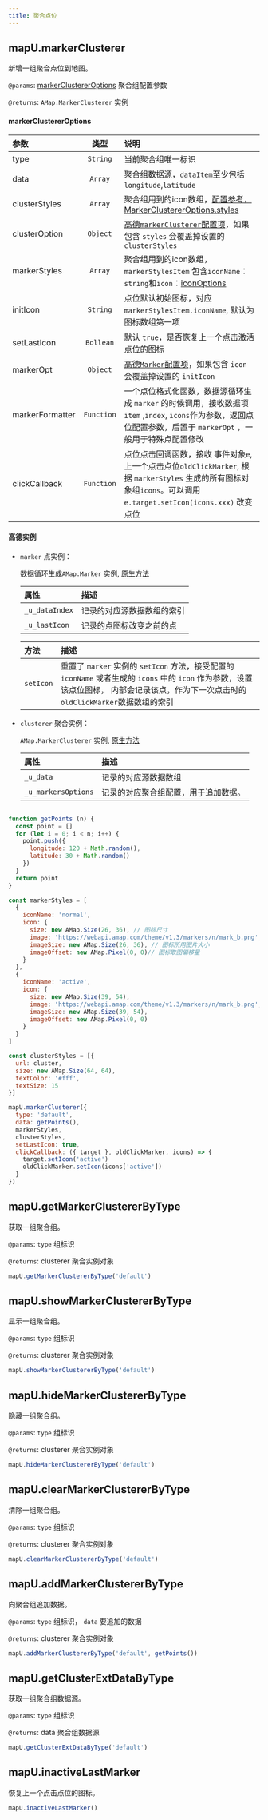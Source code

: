 ```yaml
---
title: 聚合点位
---
```



## mapU.markerClusterer

新增一组聚合点位到地图。

`@params`: [markerClustererOptions](#markerClustererOptions) 聚合组配置参数

`@returns`: `AMap.MarkerClusterer` 实例 



#### markerClustererOptions

| 参数  |   类型    |     说明                                                    |
| :-----------------| :----------:| :----------------------------------------|   
| type | `String`   | 当前聚合组唯一标识 |
| data | `Array`  | 聚合组数据源，`dataItem`至少包括`longitude`,`latitude`               |
| clusterStyles | `Array`   | 聚合组用到的icon数组，[配置参考，MarkerClustererOptions.styles](https://lbs.amap.com/api/javascript-api/reference/plugin#AMap.MarkerClusterer) |
| clusterOption | `Object`   | [ 高德`markerClusterer`配置项](https://lbs.amap.com/api/javascript-api/reference/plugin#AMap.MarkerClusterer)，如果包含 `styles` 会覆盖掉设置的 `clusterStyles` |
| markerStyles | `Array`   | 聚合组用到的icon数组，`markerStylesItem` 包含`iconName`：`string`和`icon`：[iconOptions](https://lbs.amap.com/api/javascript-api/reference/overlay#icon) |
| initIcon | `String`   | 点位默认初始图标，对应 `markerStylesItem.iconName`, 默认为图标数组第一项|
| setLastIcon | `Bollean`   | 默认 `true`，是否恢复上一个点击激活点位的图标|
| markerOpt | `Object`   | [ 高德`Marker`配置项](https://lbs.amap.com/api/javascript-api/reference/overlay#marker)，如果包含 `icon` 会覆盖掉设置的 `initIcon` |
| markerFormatter | `Function`   | 一个点位格式化函数，数据源循环生成 `marker` 的时候调用，接收数据项 `item` ,`index`, `icons`作为参数，返回点位配置参数，后置于 `markerOpt` ，一般用于特殊点配置修改 |
| clickCallback | `Function`   | 点位点击回调函数，接收 事件对象`e`,上一个点击点位`oldClickMarker`, 根据 `markerStyles` 生成的所有图标对象组`icons`。可以调用`e.target.setIcon(icons.xxx)` 改变点位 |


#### 高德实例
- `marker` 点实例：

    数据循环生成`AMap.Marker` 实例, [原生方法](https://lbs.amap.com/api/javascript-api/reference/overlay#marker)
    
    | 属性 | 描述 |
    | :---| :--- |
    | `_u_dataIndex` | 记录的对应源数据数组的索引 |
    | `_u_lastIcon` | 记录的点图标改变之前的点 |

    | 方法 | 描述 |
    | :---| :--- |
    | `setIcon` | 重置了 `marker` 实例的 `setIcon` 方法，接受配置的 `iconName` 或者生成的 `icons` 中的 `icon` 作为参数，设置该点位图标， 内部会记录该点，作为下一次点击时的 `oldClickMarker`数据数组的索引 |
    


- `clusterer` 聚合实例：

    `AMap.MarkerClusterer` 实例, [原生方法](https://lbs.amap.com/api/javascript-api/reference/plugin#AMap.MarkerClusterer)

    | 属性 | 描述 |
    | :---| :--- |
    | `_u_data` | 记录的对应源数据数组 |
    | `_u_markersOptions` | 记录的对应聚合组配置，用于追加数据。 |





```javascript

function getPoints (n) {
  const point = []
  for (let i = 0; i < n; i++) {
    point.push({
      longitude: 120 + Math.random(),
      latitude: 30 + Math.random()
    })
  }
  return point
}

const markerStyles = [
  {
    iconName: 'normal',
    icon: {
      size: new AMap.Size(26, 36), // 图标尺寸
      image: 'https://webapi.amap.com/theme/v1.3/markers/n/mark_b.png', // 图标的取图地址
      imageSize: new AMap.Size(26, 36), // 图标所用图片大小
      imageOffset: new AMap.Pixel(0, 0)// 图标取图偏移量
    }
  },
  {
    iconName: 'active',
    icon: {
      size: new AMap.Size(39, 54),
      image: 'https://webapi.amap.com/theme/v1.3/markers/n/mark_b.png',
      imageSize: new AMap.Size(39, 54),
      imageOffset: new AMap.Pixel(0, 0)
    }
  }
]

const clusterStyles = [{
  url: cluster,
  size: new AMap.Size(64, 64),
  textColor: '#fff',
  textSize: 15
}]

mapU.markerClusterer({
  type: 'default',
  data: getPoints(),
  markerStyles,
  clusterStyles,
  setLastIcon: true,
  clickCallback: ({ target }, oldClickMarker, icons) => {
    target.setIcon('active')
    oldClickMarker.setIcon(icons['active'])
  }
})
```


## mapU.getMarkerClustererByType


获取一组聚合组。

`@params`: `type` 组标识

`@returns`: clusterer 聚合实例对象

```javascript
mapU.getMarkerClustererByType('default')
```

## mapU.showMarkerClustererByType

显示一组聚合组。

`@params`: `type` 组标识

`@returns`: clusterer 聚合实例对象


```javascript
mapU.showMarkerClustererByType('default')
```

## mapU.hideMarkerClustererByType

隐藏一组聚合组。

`@params`: `type` 组标识

`@returns`: clusterer 聚合实例对象


```javascript
mapU.hideMarkerClustererByType('default')
```

## mapU.clearMarkerClustererByType

清除一组聚合组。

`@params`: `type` 组标识

`@returns`: clusterer 聚合实例对象


```javascript
mapU.clearMarkerClustererByType('default')
```

## mapU.addMarkerClustererByType

向聚合组追加数据。

`@params`: `type` 组标识， `data` 要追加的数据

`@returns`: clusterer 聚合实例对象


```javascript
mapU.addMarkerClustererByType('default', getPoints())
```

## mapU.getClusterExtDataByType

获取一组聚合组数据源。

`@params`: `type` 组标识

`@returns`: data 聚合组数据源


```javascript
mapU.getClusterExtDataByType('default')
```

## mapU.inactiveLastMarker

恢复上一个点击点位的图标。


```javascript
mapU.inactiveLastMarker()
```